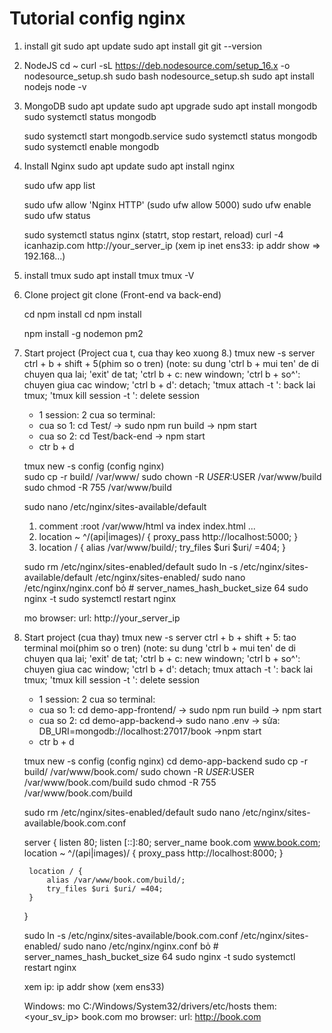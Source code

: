 <h1><strong>Tutorial config nginx</strong></h1>

1. install git
	sudo apt update
	sudo apt install git
	git --version
2. NodeJS
	cd ~ 
	curl -sL https://deb.nodesource.com/setup_16.x -o nodesource_setup.sh
	sudo bash nodesource_setup.sh
	sudo apt install nodejs
	node -v
3. MongoDB
	sudo apt update
	sudo apt upgrade
	sudo apt install mongodb
	sudo systemctl status mongodb
	
	sudo systemctl start mongodb.service
	sudo systemctl status mongodb
	sudo systemctl enable mongodb

4. Install Nginx
	sudo apt update
	sudo apt install nginx
	
	sudo ufw app list
	
	sudo ufw allow 'Nginx HTTP' (sudo ufw allow 5000)
	sudo ufw enable
	sudo ufw status
	
	sudo systemctl status nginx (statrt, stop restart, reload)
	curl -4 icanhazip.com
	http://your_server_ip (xem ip inet ens33: ip addr show => 192.168...) 
5. install tmux
	sudo apt install tmux
	tmux -V
	
6. Clone project
	git clone <link github> (Front-end va back-end)
	
	cd <folder front-end>
	npm install
	cd<folder back-end>
	npm install
	
	npm install -g nodemon pm2

7. Start project (Project cua t, cua thay keo xuong 8.)
	tmux new -s server
		ctrl + b + shift + 5(phim so o tren) (note: su dung 'ctrl b + mui ten' de di chuyen qua lai; 'exit' de tat; 'ctrl b + c: new windown; 'ctrl b + so^': chuyen giua cac window; 'ctrl b + d': detach; 								'tmux attach -t <name>': back lai tmux; 'tmux kill session -t <name>': delete session
	- 1 session: 2 cua so terminal: 
	+ cua so 1: cd Test/ -> sudo npm run build -> npm start
	+ cua so 2: cd Test/back-end -> npm start
	- ctr b + d
	
	tmux new -s config (config nginx)	
	sudo cp -r build/ /var/www/
	sudo chown -R $USER:$USER /var/www/build
	sudo chmod -R 755 /var/www/build

	sudo nano /etc/nginx/sites-available/default

	1. comment :root /var/www/html va index index.html ...
	2. location ~ ^/(api|images)/ {
		proxy_pass http://localhost:5000;
	     }
	3. location / {
		alias /var/www/build/;
		try_files $uri $uri/ =404;
	    }

	sudo rm /etc/nginx/sites-enabled/default
	sudo ln -s /etc/nginx/sites-available/default /etc/nginx/sites-enabled/
	sudo nano /etc/nginx/nginx.conf 
	bỏ # server_names_hash_bucket_size 64
	sudo nginx -t
	sudo systemctl restart nginx

	mo browser: url: http://your_server_ip
	
8. Start project (cua thay)
	tmux new -s server
		ctrl + b + shift + 5: tao terminal moi(phim so o tren) (note: su dung 'ctrl b + mui ten' de di chuyen qua lai; 'exit' de tat; 'ctrl b + c: new windown; 'ctrl b + so^': chuyen giua cac window; 'ctrl b + d': 				detach; 	tmux attach -t <name>': back lai tmux; 'tmux kill session -t <name>': delete session
	- 1 session: 2 cua so terminal: 
	+ cua so 1: cd demo-app-frontend/ -> sudo npm run build -> npm start
	+ cua so 2: cd demo-app-backend-> sudo nano .env -> sửa: DB_URI=mongodb://localhost:27017/book ->npm start
	- ctr b + d
	
	tmux new -s config (config nginx)
	cd demo-app-backend	
	sudo cp -r build/ /var/www/book.com/
	sudo chown -R $USER:$USER /var/www/book.com/build
	sudo chmod -R 755 /var/www/book.com/build
	
	sudo rm /etc/nginx/sites-enabled/default
	sudo nano /etc/nginx/sites-available/book.com.conf

	server {
		listen 80;
		listen [::]:80;
		server_name book.com www.book.com;
		location ~ ^/(api|images)/ {
			proxy_pass http://localhost:8000;
		}
		
		location / {
			alias /var/www/book.com/build/;
			try_files $uri $uri/ =404;
		}
	}

	sudo ln -s /etc/nginx/sites-available/book.com.conf /etc/nginx/sites-enabled/
	sudo nano /etc/nginx/nginx.conf 
	bỏ # server_names_hash_bucket_size 64
	sudo nginx -t
	sudo systemctl restart nginx
	
	xem ip: ip addr show (xem ens33)

	Windows: 
		mo C:/Windows/System32/drivers/etc/hosts 
		them: <your_sv_ip> book.com
	mo browser: url: http://book.com
